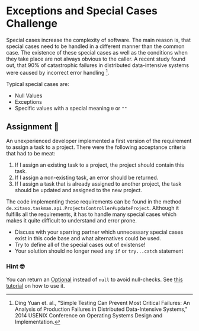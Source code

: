 # Exceptions and Special Cases Challenge

Special cases increase the complexity of software. The main reason is, that
special cases need to be handled in a different manner than the common case. The
existence of these special cases as well as the conditions when they take place
are not always obvious to the caller. A recent study found out, that 90% of
catastrophic failures in distributed data-intensive systems were caused by
incorrect error handling [^1].

Typical special cases are:

- Null Values
- Exceptions
- Specific values with a special meaning `0` or `""`

## Assignment :dart:

An unexperienced developer implemented a first version of the requirement to
assign a task to a project. There were the following acceptance criteria that had to be meat:

1. If I assign an existing task to a project, the project should contain this task.
2. If I assign a non-existing task, an error should be returned.
3. If I assign a task that is already assigned to another project, the task should be updated and assigned to the new project.

The code implementing these requirements can be found in the method
`de.xitaso.taskman.api.ProjectsController#updateProject`. Although it fulfills
all the requirements, it has to handle many special cases which makes it quite
difficult to understand and error prone.

- Discuss with your sparring partner which unnecessary special cases exist in this code base and what alternatives could be used.
- Try to define all of the special cases out of existense!
- Your solution should no longer need any `if` or `try...catch` statement

### Hint 🤓
You can return an [Optional<T>](https://docs.oracle.com/en/java/javase/11/docs/api/java.base/java/util/Optional.html) instead of `null` to avoid null-checks. See [this tutorial](https://www.baeldung.com/java-optional) on how to use it.

[^1]:
    Ding Yuan et. al., "Simple Testing Can Prevent Most Critical Failures: An
    Analysis of Production Failures in Distributed Data-Intensive Systems," 2014
    USENIX Conference on Operating Systems Design and Implementation.
